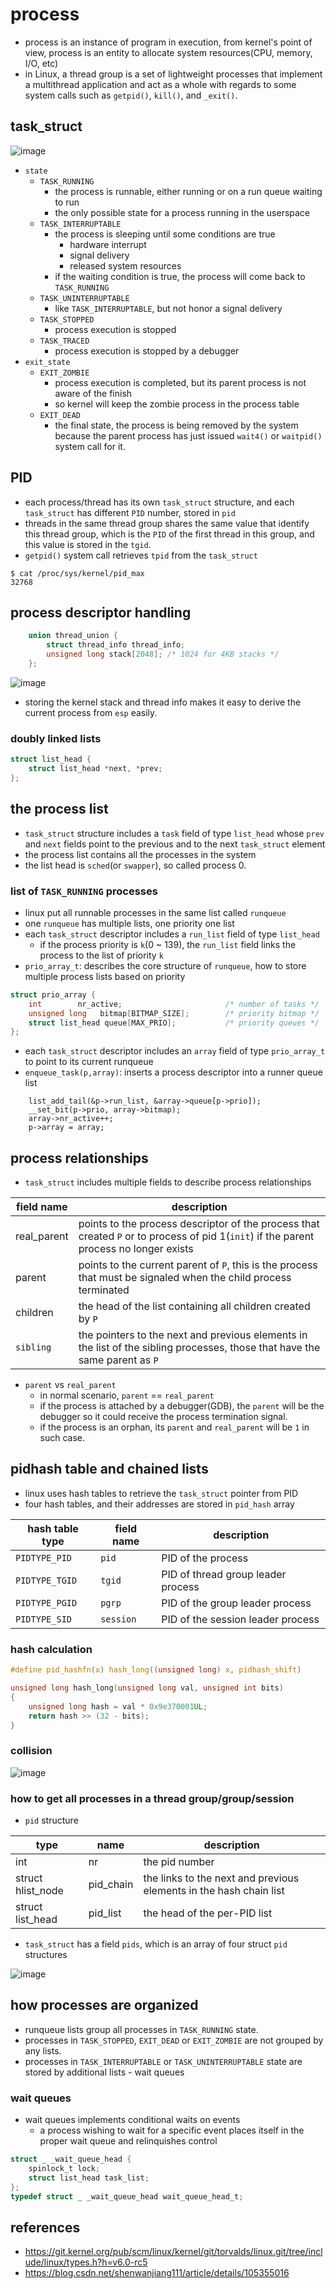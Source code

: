 # process
* process is an instance of program in execution, from kernel's point of view, process is an entity to allocate system resources(CPU, memory, I/O, etc)
* in Linux, a thread group is a set of lightweight processes that implement a multithread application and act as a whole with regards to some system calls such as `getpid()`, `kill()`, and `_exit()`.

## task_struct

![image](https://user-images.githubusercontent.com/35479537/189126501-0718beaf-9e3c-4538-b0ee-e6ca250db3c1.png)

* `state`
    * `TASK_RUNNING`
        * the process is runnable, either running or on a run queue waiting to run
        * the only possible state for a process running in the userspace
    * `TASK_INTERRUPTABLE`
        * the process is sleeping until some conditions are true
            * hardware interrupt
            * signal delivery
            * released system resources
        * if the waiting condition is true, the process will come back to `TASK_RUNNING`
    * `TASK_UNINTERRUPTABLE`
        * like `TASK_INTERRUPTABLE`, but not honor a signal delivery
    * `TASK_STOPPED`
        * process execution is stopped
    * `TASK_TRACED`
        * process execution is stopped by a debugger
* `exit_state`
    * `EXIT_ZOMBIE`
        * process execution is completed, but its parent process is not aware of the finish
        * so kernel will keep the zombie process in the process table
    * `EXIT_DEAD`
        * the final state, the process is being removed by the system because the parent process has just issued `wait4()` or `waitpid()` system call for it.

## PID
* each process/thread has its own `task_struct` structure, and each `task_struct` has different `PID` number, stored in `pid`
* threads in the same thread group shares the same value that identify this thread group, which is the `PID` of the first thread in this group, and this value is stored in the `tgid`.
* `getpid()` system call retrieves `tpid` from the `task_struct`
```
$ cat /proc/sys/kernel/pid_max
32768
```

## process descriptor handling
```c
    union thread_union {
        struct thread_info thread_info;
        unsigned long stack[2048]; /* 1024 for 4KB stacks */
    };
```
![image](https://user-images.githubusercontent.com/35479537/189140071-f57600ab-397e-4dd5-9df7-702a1c69ca6e.png)


* storing the kernel stack and thread info makes it easy to derive the current process from `esp` easily.


### doubly linked lists
```c
struct list_head {
	struct list_head *next, *prev;
};
```

## the process list
* `task_struct` structure includes a `task` field of type `list_head` whose `prev` and `next` fields point to the previous and to the next `task_struct` element
* the process list contains all the processes in the system
* the list head is `sched`(or `swapper`), so called process 0.

### list of `TASK_RUNNING` processes
* linux put all runnable processes in the same list called `runqueue`
* one `runqueue` has multiple lists, one priority one list
* each `task_struct` descriptor includes a `run_list` field of type `list_head`
    * if the process priority is `k`(0 ~ 139), the `run_list` field links the process to the list of priority `k`
* `prio_array_t`: describes the core structure of `runqueue`, how to store multiple process lists based on priority
```c
struct prio_array {
    int        nr_active;                       /* number of tasks */ 
    unsigned long   bitmap[BITMAP_SIZE];        /* priority bitmap */
    struct list_head queue[MAX_PRIO];           /* priority queues */
};
```
* each `task_struct` descriptor includes an `array` field of type `prio_array_t` to point to its current runqueue
* `enqueue_task(p,array)`: inserts a process descriptor into a runner queue list
```
    list_add_tail(&p->run_list, &array->queue[p->prio]);
    __set_bit(p->prio, array->bitmap);
    array->nr_active++;
    p->array = array;
```

## process relationships
* `task_struct` includes multiple fields to describe process relationships

|field name|description|
|-|-|
|real_parent|points to the process descriptor of the process that created `P` or to process of pid 1(`init`) if the parent process no longer exists|
|parent|points to the current parent of `P`, this is the process that must be signaled when the child process terminated|
|children|the head of the list containing all children created by `P`|
|`sibling`|the pointers to the next and previous elements in the list of the sibling processes, those that have the same parent as `P`|

* `parent` vs `real_parent`
	* in normal scenario, `parent` == `real_parent`
	* if the process is attached by a debugger(GDB), the `parent` will be the debugger so it could receive the process termination signal.
	* if the process is an orphan, its `parent` and `real_parent` will be `1` in such case. 

## pidhash table and chained lists
* linux uses hash tables to retrieve the `task_struct` pointer from PID
* four hash tables, and their addresses are stored in `pid_hash` array

|hash table type|field name|description|
|-|-|-|
|`PIDTYPE_PID`|`pid`|PID of the process|
|`PIDTYPE_TGID`|`tgid`|PID of thread group leader process|
|`PIDTYPE_PGID`|`pgrp`|PID of the group leader process|
|`PIDTYPE_SID`|`session`|PID of the session leader process|

### hash calculation
```c
#define pid_hashfn(x) hash_long((unsigned long) x, pidhash_shift)

unsigned long hash_long(unsigned long val, unsigned int bits)
{
	unsigned long hash = val * 0x9e370001UL;
	return hash >> (32 - bits);
}
```

### collision
![image](https://user-images.githubusercontent.com/35479537/192210516-e8f1876c-54e9-4af2-af14-ed4d022a6cdc.png)


### how to get all processes in a thread group/group/session
* `pid` structure

|type|name|description|
|-|-|-|
|int|nr|the pid number|
|struct hlist_node|pid_chain|the links to the next and previous elements in the hash chain list|
|struct list_head|pid_list| the head of the per-PID list|

* `task_struct` has a field `pids`, which is an array of four struct `pid` structures

![image](https://user-images.githubusercontent.com/35479537/192212692-a6eaa3e4-dc46-41bf-b7c9-0d9bb5ff7f96.png)

## how processes are organized
* runqueue lists group all processes in `TASK_RUNNING` state.
* processes in `TASK_STOPPED`, `EXIT_DEAD` or `EXIT_ZOMBIE` are not grouped by any lists.
* processes in `TASK_INTERRUPTABLE` or `TASK_UNINTERRUPTABLE` state are stored by additional lists - wait queues

### wait queues
* wait queues implements conditional waits on events
	* a process wishing to wait for a specific event places itself in the proper wait queue and relinquishes control	

```c
struct _ _wait_queue_head {
	spinlock_t lock;
	struct list_head task_list;
};
typedef struct _ _wait_queue_head wait_queue_head_t;
```

## references
* https://git.kernel.org/pub/scm/linux/kernel/git/torvalds/linux.git/tree/include/linux/types.h?h=v6.0-rc5
* https://blog.csdn.net/shenwanjiang111/article/details/105355016
